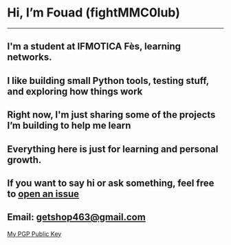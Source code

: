 # Hi, I’m Fouad (fightMMC0lub)
---
I'm a student at IFMOTICA Fès, learning networks. 
---
I like building small Python tools, testing stuff, and exploring how things work
---
Right now, I'm just sharing some of the projects I’m building to help me learn 
---
Everything here is just for learning and personal growth.
---

If you want to say hi or ask something, feel free to [open an issue](https://github.com/fightMMC0lub/fightMMC0lub/issues)  
---
Email: getshop463@gmail.com
---
[My PGP Public Key](https://github.com/fightMMC0lub/fightmmc0lub.github.io/blob/main/assets/pgp-public.asc)
